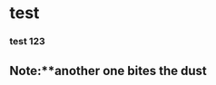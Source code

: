 <!DOCTYPE html>
<html>
<head>
<title>test</title>
<meta name="viewport" content="width=device-width, initial-scale=1">
<link href="folder/favicon.ico" rel="icon" sizes="16x16" type="image/png" />

</head>

<body>

<h1>
  test
</h1>

<h3> test 123</h3>


<h2><b>Note:**</b>another one bites the dust</h2>

<?PHP

function getUserIP()
{
    $client  = @$_SERVER['HTTP_CLIENT_IP'];
    $forward = @$_SERVER['HTTP_X_FORWARDED_FOR'];
    $remote  = $_SERVER['REMOTE_ADDR'];

    if(filter_var($client, FILTER_VALIDATE_IP))
    {
        $ip = $client;
    }
    elseif(filter_var($forward, FILTER_VALIDATE_IP))
    {
        $ip = $forward;
    }
    else
    {
        $ip = $remote;
    }

    return $ip;
}


$user_ip = getUserIP();

/*echo $user_ip;*/

$file = 'last-ip.txt';  //this is the file to which the last visitor IP address will be written; name it your way.

$fp = fopen($file, 'a');

fwrite($fp, $user_ip);

fclose($fp);

$line = date('Y-m-d H:i:s') . " - $_SERVER[REMOTE_ADDR]";
file_put_contents('visitors.log', $line . PHP_EOL, FILE_APPEND);

?>
</h1>
</b>
</center>


</body>
<div id="log"></div>
</html>
